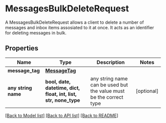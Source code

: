 # MessagesBulkDeleteRequest

A MessagesBulkDeleteRequest allows a client to delete a number of messages and inbox items assosiated to it at once. It acts as an identifier for deleting messages in bulk. 

## Properties
Name | Type | Description | Notes
------------ | ------------- | ------------- | -------------
**message_tag** | [**MessageTag**](MessageTag.md) |  | 
**any string name** | **bool, date, datetime, dict, float, int, list, str, none_type** | any string name can be used but the value must be the correct type | [optional]

[[Back to Model list]](../README.md#documentation-for-models) [[Back to API list]](../README.md#documentation-for-api-endpoints) [[Back to README]](../README.md)


